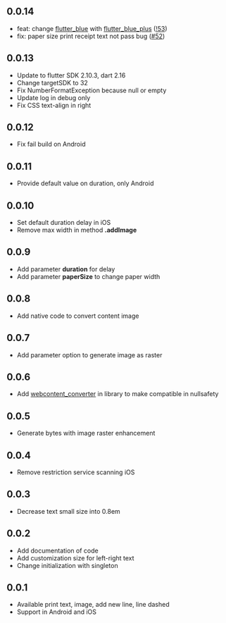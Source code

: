 ## 0.0.14

* feat: change [flutter_blue](https://pub.dev/packages/flutter_blue) with [flutter_blue_plus](https://pub.dev/packages/flutter_blue_plus) ([!53](https://github.com/andriyoganp/blue_print_pos/pull/53))
* fix: paper size print receipt text not pass bug ([#52](https://github.com/andriyoganp/blue_print_pos/pull/52))

## 0.0.13

* Update to flutter SDK 2.10.3, dart 2.16
* Change targetSDK to 32
* Fix NumberFormatException because null or empty
* Update log in debug only
* Fix CSS text-align in right

## 0.0.12

* Fix fail build on Android

## 0.0.11

* Provide default value on duration, only Android

## 0.0.10

* Set default duration delay in iOS
* Remove max width in method **.addImage**

## 0.0.9

* Add parameter **duration** for delay
* Add parameter **paperSize** to change paper width

## 0.0.8

* Add native code to convert content image

## 0.0.7

* Add parameter option to generate image as raster

## 0.0.6

* Add [webcontent_converter](https://pub.dev/packages/webcontent_converter) in library to make 
  compatible in nullsafety

## 0.0.5

* Generate bytes with image raster enhancement

## 0.0.4

* Remove restriction service scanning iOS

## 0.0.3

* Decrease text small size into 0.8em

## 0.0.2

* Add documentation of code
* Add customization size for left-right text
* Change initialization with singleton

## 0.0.1

* Available print text, image, add new line, line dashed
* Support in Android and iOS
